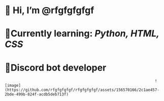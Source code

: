 # 👋 Hi, I’m @rfgfgfgfgf
# 📗Currently learning: ***Python, HTML, CSS***

# 📱Discord bot developer                                                                                                                                                                                



                                                                      ![image](https://github.com/rfgfgfgfgf/rfgfgfgfgf/assets/156570166/2c1ae457-2bde-499b-824f-acdb5deb713f)


 
 
 



